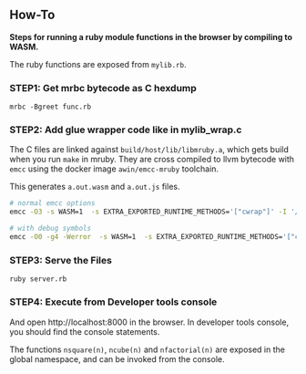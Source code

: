 ## How-To

**Steps for running a ruby module functions in the browser by compiling to WASM.**

The ruby functions are exposed from `mylib.rb`.

### STEP1: Get mrbc bytecode as C hexdump

```
mrbc -Bgreet func.rb
```

### STEP2: Add glue wrapper code like in mylib_wrap.c

The C files are linked against `build/host/lib/libmruby.a`, which gets build when you run `make` in mruby.
They are cross compiled to llvm bytecode with `emcc` using the docker image `awin/emcc-mruby` toolchain.

This generates `a.out.wasm` and `a.out.js` files.

```sh
# normal emcc options
emcc -O3 -s WASM=1  -s EXTRA_EXPORTED_RUNTIME_METHODS='["cwrap"]' -I '/build/mruby/include' mylib_wrap.c /build/mruby/build/emscripten/lib/libmruby.a

# with debug symbols
emcc -O0 -g4 -Werror  -s WASM=1  -s EXTRA_EXPORTED_RUNTIME_METHODS='["cwrap"]' -s ASSERTIONS=2  -I '/build/mruby/include' mylib_wrap.c /build/mruby/build/emscripten/lib/libmruby.a
```

### STEP3: Serve the Files

```
ruby server.rb
```

### STEP4: Execute from Developer tools console

And open http://localhost:8000 in the browser. In developer tools console, you should find the console statements.

The functions `nsquare(n)`, `ncube(n)` and `nfactorial(n)` are exposed in the global namespace, and can be invoked from the console.



